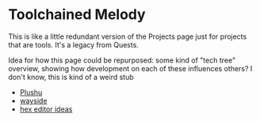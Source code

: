 # Toolchained Melody

This is like a little redundant version of the Projects page just for projects that are tools. It's a legacy from Quests.

Idea for how this page could be repurposed: some kind of "tech tree" overview, showing how development on each of these influences others? I don't know, this is kind of a weird stub

- [Plushu](10cfcf6f-df6f-4f83-9f17-6a43a43c15e6.md)
- [wayside](21af29aa-0dfe-4145-877f-7eb51e38f53e.md)
- [hex editor ideas](68bb497c-899f-45a5-8053-20d12a8b470b.md)
